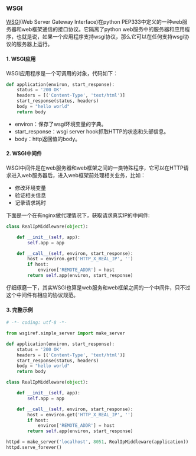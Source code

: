 ### WSGI

[WSGI](http://wsgi.readthedocs.org/en/latest/)(Web Server Gateway Interface)在python PEP333中定义的一种web服务器和web框架通信的接口协议。它隔离了python web服务中的服务器和应用程序，也就是说，如果一个应用程序支持wsgi协议，那么它可以在任何支持wsgi协议的服务器上运行。

#### 1. WSGI应用
WSGI应用程序是一个可调用的对象，代码如下：

```python
def application(environ, start_response):
    status = '200 OK'
    headers = [('Content-Type', 'text/html')]
    start_response(status, headers)
    body = "hello world"
    return body
```
* environ：保存了wsgi环境变量的字典。
* start_response：wsgi server hook抓取HTTP的状态和头部信息。
* body：http返回值的body。

#### 2. WSGI中间件
WSGI中间件是在web服务器和web框架之间的一类特殊程序，它可以在HTTP请求进入web服务器后，进入web框架前处理相关业务，比如：

* 修改环境变量
* 验证相关信息
* 记录请求耗时

下面是一个在有nginx做代理情况下，获取请求真实IP的中间件:

```python
class RealIpMiddleware(object): 

    def __init__(self, app):
        self.app = app 

    def __call__(self, environ, start_response):
        host = environ.get('HTTP_X_REAL_IP', '') 
        if host:
            environ['REMOTE_ADDR'] = host
        return self.app(environ, start_response)
```
仔细琢磨一下，其实WSGI也算是web服务和web框架之间的一个中间件，只不过这个中间件有相应的协议规范。

#### 3. 完整示例
```python
# -*- coding: utf-8 -*-

from wsgiref.simple_server import make_server

def application(environ, start_response):
    status = '200 OK'
    headers = [('Content-Type', 'text/html')]
    start_response(status, headers)
    body = "hello world"
    return body

class RealIpMiddleware(object): 

    def __init__(self, app):
        self.app = app 

    def __call__(self, environ, start_response):
        host = environ.get('HTTP_X_REAL_IP', '') 
        if host:
            environ['REMOTE_ADDR'] = host
        return self.app(environ, start_response)

httpd = make_server('localhost', 8051, RealIpMiddleware(application))
httpd.serve_forever()
```